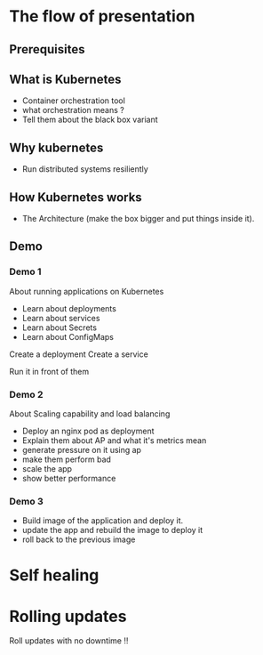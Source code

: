 # The flow of presentation

## Prerequisites

## What is Kubernetes

- Container orchestration tool
- what orchestration means ?
- Tell them about the black box variant

## Why kubernetes

- Run distributed systems resiliently

## How Kubernetes works

- The Architecture (make the box bigger and put things inside it).

## Demo

### Demo 1

About running applications on Kubernetes

- Learn about deployments
- Learn about services
- Learn about Secrets
- Learn about ConfigMaps

Create a deployment
Create a service

Run it in front of them

### Demo 2

About Scaling capability and load balancing

- Deploy an nginx pod as deployment
- Explain them about AP and what it's metrics mean
- generate pressure on it using ap
- make them perform bad
- scale the app
- show better performance

### Demo 3

- Build image of the application and deploy it.
- update the app and rebuild the image to deploy it
- roll back to the previous image

# Self healing

# Rolling updates

Roll updates with no downtime !!
